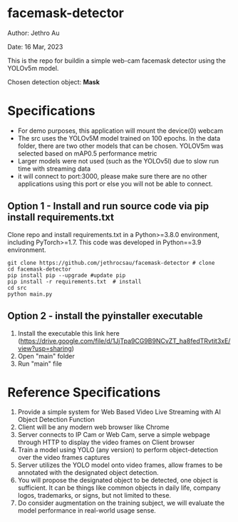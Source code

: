 # facemask-detector
Author: Jethro Au

Date: 16 Mar, 2023

This is the repo for buildin a simple web-cam facemask detector using the YOLOv5m model.

Chosen detection object: **Mask**

# Specifications
- For demo purposes, this application will mount the device(0) webcam
- The src uses the YOLOv5M model trained on 100 epochs. In the data folder, there are two other models that can be chosen. YOLOV5m was selected based on mAP0.5 performance metric
- Larger models were not used (such as the YOLOv5l) due to slow run time with streaming data
- it will connect to port:3000, please make sure there are no other applications using this port or else you will not be able to connect.

## Option 1 - Install and run source code via pip install requirements.txt
Clone repo and install requirements.txt in a Python>=3.8.0 environment, including PyTorch>=1.7. This code was developed in Python==3.9 environment.

```
git clone https://github.com/jethrocsau/facemask-detector # clone
cd facemask-detector
pip install pip --upgrade #update pip
pip install -r requirements.txt  # install
cd src
python main.py
```

## Option 2 - install the pyinstaller executable 

1. Install the executable this link here (https://drive.google.com/file/d/1JjTpa9CG9B9NCvZT_ha8fedTRvtit3xE/view?usp=sharing)
2. Open "main" folder
3. Run "main" file

# Reference Specifications
1. Provide a simple system for Web Based Video Live Streaming with AI Object Detection Function
2. Client will be any modern web browser like Chrome
3. Server connects to IP Cam or Web Cam, serve a simple webpage through HTTP to display the video frames on Client browser
4. Train a model using YOLO (any version) to perform object-detection over the video frames captures
5. Server utilizes the YOLO model onto video frames, allow frames to be annotated with the designated object detection.
6. You will propose the designated object to be detected, one object is sufficient. It can be things like common objects in daily life, company logos, trademarks, or signs, but not limited to these.
7. Do consider augmentation on the training subject, we will evaluate the model performance in real-world usage sense.
